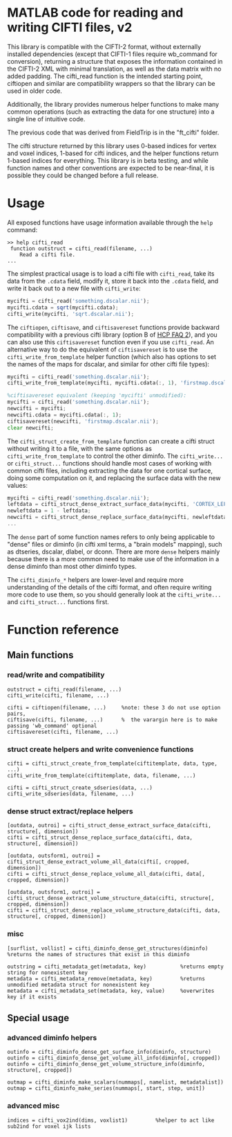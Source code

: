 MATLAB code for reading and writing CIFTI files, v2
==================================================================

This library is compatible with the CIFTI-2 format, without
externally installed dependencies (except that CIFTI-1 files require
wb_command for conversion), returning a structure that exposes the
information contained in the CIFTI-2 XML with minimal translation, as well
as the data matrix with no added padding.  The cifti_read function is
the intended starting point, ciftiopen and similar are compatibility
wrappers so that the library can be used in older code.

Additionally, the library provides numerous helper functions to make many
common operations (such as extracting the data for one structure) into a
single line of intuitive code.

The previous code that was derived from FieldTrip is in the "ft_cifti"
folder.

The cifti structure returned by this library uses 0-based
indices for vertex and voxel indices, 1-based for cifti indices, and
the helper functions return 1-based indices for everything.  This library
is in beta testing, and while function names and other conventions are
expected to be near-final, it is possible they could be changed before
a full release.

# Usage
All exposed functions have usage information available through the `help` command:

```
>> help cifti_read
 function outstruct = cifti_read(filename, ...)
    Read a cifti file.
...
```

The simplest practical usage is to load a cifti file with `cifti_read`, take
its data from the `.cdata` field, modify it, store it back into the `.cdata` field,
and write it back out to a new file with `cifti_write`:

```octave
mycifti = cifti_read('something.dscalar.nii');
mycifti.cdata = sqrt(mycifti.cdata);
cifti_write(mycifti, 'sqrt.dscalar.nii');
```

The `ciftiopen`, `ciftisave`, and `ciftisavereset` functions provide backward
compatibility with a previous cifti library (option B of
[HCP FAQ 2](https://wiki.humanconnectome.org/display/PublicData/HCP+Users+FAQ#HCPUsersFAQ-2.HowdoyougetCIFTIfilesintoMATLAB?)),
and you can also use this `ciftisavereset` function even if you use `cifti_read`.
An alternative way to do the equivalent of `ciftisavereset` is to use the
`cifti_write_from_template` helper function (which also has options to set
the names of the maps for dscalar, and similar for other cifti file types):

```octave
mycifti = cifti_read('something.dscalar.nii');
cifti_write_from_template(mycifti, mycifti.cdata(:, 1), 'firstmap.dscalar.nii', 'namelist', {'map #1'});

%ciftisavereset equivalent (keeping 'mycifti' unmodified):
mycifti = cifti_read('something.dscalar.nii');
newcifti = mycifti;
newcifti.cdata = mycifti.cdata(:, 1);
ciftisavereset(newcifti, 'firstmap.dscalar.nii');
clear newcifti;
```

The `cifti_struct_create_from_template` function can create a cifti struct without writing
it to a file, with the same options as `cifti_write_from_template` to control the other
diminfo.  The `cifti_write...` or `cifti_struct...` functions should handle most cases of
working with common cifti files, including extracting the data for one cortical surface,
doing some computation on it, and replacing the surface data with the new values:

```octave
mycifti = cifti_read('something.dscalar.nii');
leftdata = cifti_struct_dense_extract_surface_data(mycifti, 'CORTEX_LEFT');
newleftdata = 1 - leftdata;
newcifti = cifti_struct_dense_replace_surface_data(mycifti, newleftdata, 'CORTEX_LEFT');
...
```

The `dense` part of some function names refers to only being applicable to "dense" files
or diminfo (in cifti xml terms, a "brain models" mapping), such as dtseries, dscalar,
dlabel, or dconn.  There are more `dense` helpers mainly because there is a more common
need to make use of the information in a dense diminfo than most other diminfo types.

The `cifti_diminfo_*` helpers are lower-level and require more understanding of the
details of the cifti format, and often require writing more code to use them, so you
should generally look at the `cifti_write...` and `cifti_struct...` functions first.

# Function reference
## Main functions
### read/write and compatibility
```
outstruct = cifti_read(filename, ...)
cifti_write(cifti, filename, ...)

cifti = ciftiopen(filename, ...)     %note: these 3 do not use option pairs,
ciftisave(cifti, filename, ...)      %  the varargin here is to make passing 'wb_command' optional
ciftisavereset(cifti, filename, ...)
```
### struct create helpers and write convenience functions
```
cifti = cifti_struct_create_from_template(ciftitemplate, data, type, ...)
cifti_write_from_template(ciftitemplate, data, filename, ...)

cifti = cifti_struct_create_sdseries(data, ...)
cifti_write_sdseries(data, filename, ...)
```
### dense struct extract/replace helpers
```
[outdata, outroi] = cifti_struct_dense_extract_surface_data(cifti, structure[, dimension])
cifti = cifti_struct_dense_replace_surface_data(cifti, data, structure[, dimension])

[outdata, outsform1, outroi] = cifti_struct_dense_extract_volume_all_data(cifti[, cropped, dimension])
cifti = cifti_struct_dense_replace_volume_all_data(cifti, data[, cropped, dimension])

[outdata, outsform1, outroi] = cifti_struct_dense_extract_volume_structure_data(cifti, structure[, cropped, dimension])
cifti = cifti_struct_dense_replace_volume_structure_data(cifti, data, structure[, cropped, dimension])
```
### misc
```
[surflist, vollist] = cifti_diminfo_dense_get_structures(diminfo)     %returns the names of structures that exist in this diminfo

outstring = cifti_metadata_get(metadata, key)           %returns empty string for nonexistent key
metadata = cifti_metadata_remove(metadata, key)         %returns unmodified metadata struct for nonexistent key
metadata = cifti_metadata_set(metadata, key, value)     %overwrites key if it exists
```
## Special usage
### advanced diminfo helpers
```
outinfo = cifti_diminfo_dense_get_surface_info(diminfo, structure)
outinfo = cifti_diminfo_dense_get_volume_all_info(diminfo[, cropped])
outinfo = cifti_diminfo_dense_get_volume_structure_info(diminfo, structure[, cropped])

outmap = cifti_diminfo_make_scalars(nummaps[, namelist, metadatalist])
outmap = cifti_diminfo_make_series(nummaps[, start, step, unit])
```
### advanced misc
```
indices = cifti_vox2ind(dims, voxlist1)         %helper to act like sub2ind for voxel ijk lists
```
